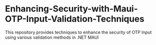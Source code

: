 # Enhancing-Security-with-Maui-OTP-Input-Validation-Techniques
This repository provides techniques to enhance the security of OTP Input using various validation methods in .NET MAUI
